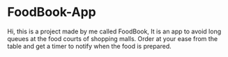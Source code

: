 # FoodBook-App
Hi, this is a project made by me called FoodBook, It is an app to avoid long queues at the food courts of shopping malls. Order at your ease from the table and get a timer to notify when the food is prepared.
